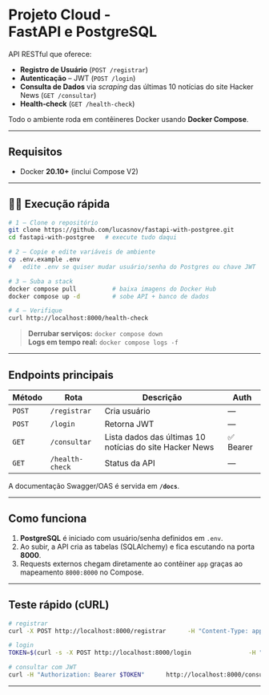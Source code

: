 
# Projeto Cloud - FastAPI e PostgreSQL

API RESTful que oferece:

* **Registro de Usuário** (`POST /registrar`)
* **Autenticação** – JWT (`POST /login`)
* **Consulta de Dados** via *scraping* das últimas 10 notícias do site Hacker News (`GET /consultar`)
* **Health‑check** (`GET /health-check`)

Todo o ambiente roda em contêineres Docker usando **Docker Compose**.

---

## Requisitos

* Docker **20.10+** (inclui Compose V2)

---

## 🏃‍♂️ Execução rápida

```bash
# 1 – Clone o repositório
git clone https://github.com/lucasnov/fastapi-with-postgree.git
cd fastapi-with-postgree   # execute tudo daqui

# 2 – Copie e edite variáveis de ambiente
cp .env.example .env
#   edite .env se quiser mudar usuário/senha do Postgres ou chave JWT

# 3 – Suba a stack
docker compose pull          # baixa imagens do Docker Hub
docker compose up -d         # sobe API + banco de dados

# 4 – Verifique
curl http://localhost:8000/health-check
```

> **Derrubar serviços:** `docker compose down`  
> **Logs em tempo real:** `docker compose logs -f`

---

## Endpoints principais

| Método | Rota | Descrição | Auth |
|--------|------|-----------|------|
| `POST` | `/registrar` | Cria usuário | — |
| `POST` | `/login` | Retorna JWT | — |
| `GET`  | `/consultar` | Lista dados das últimas 10 notícias do site Hacker News | ✅ Bearer |
| `GET`  | `/health-check` | Status da API | — |

A documentação Swagger/OAS é servida em **`/docs`**.

---

## Como funciona

1. **PostgreSQL** é iniciado com usuário/senha definidos em `.env`.  
2. Ao subir, a API cria as tabelas (SQLAlchemy) e fica escutando na porta **8000**.  
3. Requests externos chegam diretamente ao contêiner `app` graças ao mapeamento `8000:8000` no Compose.

---

## Teste rápido (cURL)

```bash
# registrar
curl -X POST http://localhost:8000/registrar      -H "Content-Type: application/json"      -d '{"name":"Lucas","email":"lucas@example.com","password":"123456"}'

# login
TOKEN=$(curl -s -X POST http://localhost:8000/login                -H "Content-Type: application/json"                -d '{"email":"lucas@example.com","password":"123456"}'         | jq -r .access_token)

# consultar com JWT
curl -H "Authorization: Bearer $TOKEN"      http://localhost:8000/consultar
```

---
